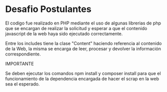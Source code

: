 # Desafio Postulantes

El codigo fue realizado en PHP mediante el uso de algunas librerias de php que se encargan de realizar la solicitud y esperar a que el contenido javascript de la web haya sido ejecutado correctamente.

Entre los includes tiene la clase "Content" haciendo referencia al contenido de la Web, la misma se encarga de leer, procesar y devolver la información correspondiente.

IMPORTANTE

Se deben ejecutar los comandos npm install y composer install para que el funcionamiento de la dependencia encargada de hacer el scrap en la web sea el esperado.
